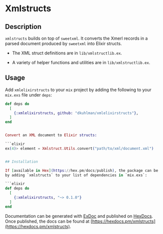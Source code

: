 # Xmlstructs

## Description

`xmlstructs` builds on top of `sweetxml`.  It converts the Xmerl
records in a parsed document produced by `sweetxml` into Elixir
structs.

- The XML struct definitions are in `lib/xmlstructlib.ex`.

- A variety of helper functions and utilities are in
  `lib/xmlstructlib.ex`.


## Usage

Add `xmlelixirstructs` to your `mix` project by adding the following
to your `mix.exs` file under `deps`:

```elixir
def deps do
  [
    {:xmlelixirstructs, github: "dkuhlman/xmlelixirstructs"},
  ]
end


Convert an XML document to Elixir structs:

```elixir
ex(4)> element = Xmlstruct.Utils.convert("path/to/xml/document.xml")


## Installation

If [available in Hex](https://hex.pm/docs/publish), the package can be installed
by adding `xmlstructs` to your list of dependencies in `mix.exs`:

```elixir
def deps do
  [
    {:xmlelixirstructs, "~> 0.1.0"}
  ]
end
```

Documentation can be generated with [ExDoc](https://github.com/elixir-lang/ex_doc)
and published on [HexDocs](https://hexdocs.pm). Once published, the docs can
be found at [https://hexdocs.pm/xmlstructs](https://hexdocs.pm/xmlstructs).

